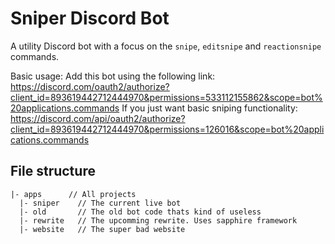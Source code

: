 # Sniper Discord Bot

A utility Discord bot with a focus on the `snipe`, `editsnipe` and `reactionsnipe` commands.

Basic usage: Add this bot using the following link:
https://discord.com/oauth2/authorize?client_id=893619442712444970&permissions=533112155862&scope=bot%20applications.commands
If you just want basic sniping functionality:
https://discord.com/api/oauth2/authorize?client_id=893619442712444970&permissions=126016&scope=bot%20applications.commands

## File structure

```
|- apps      // All projects
  |- sniper    // The current live bot
  |- old       // The old bot code thats kind of useless
  |- rewrite   // The upcomming rewrite. Uses sapphire framework
  |- website   // The super bad website
```
